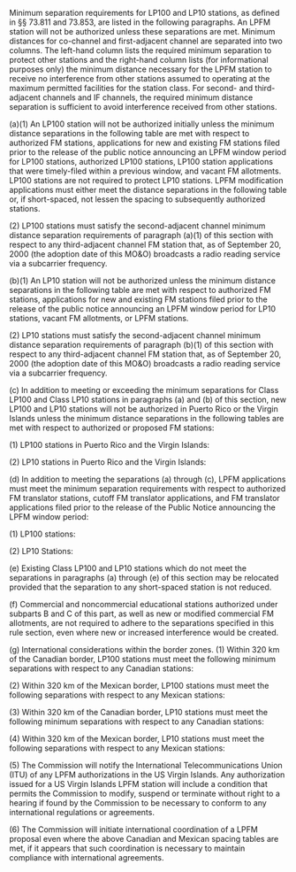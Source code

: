 Minimum separation requirements for LP100 and LP10 stations, as defined in §§ 73.811 and 73.853, are listed in the following paragraphs. An LPFM station will not be authorized unless these separations are met. Minimum distances for co-channel and first-adjacent channel are separated into two columns. The left-hand column lists the required minimum separation to protect other stations and the right-hand column lists (for informational purposes only) the minimum distance necessary for the LPFM station to receive no interference from other stations assumed to operating at the maximum permitted facilities for the station class. For second- and third-adjacent channels and IF channels, the required minimum distance separation is sufficient to avoid interference received from other stations.

(a)(1) An LP100 station will not be authorized initially unless the minimum distance separations in the following table are met with respect to authorized FM stations, applications for new and existing FM stations filed prior to the release of the public notice announcing an LPFM window period for LP100 stations, authorized LP100 stations, LP100 station applications that were timely-filed within a previous window, and vacant FM allotments. LP100 stations are not required to protect LP10 stations. LPFM modification applications must either meet the distance separations in the following table or, if short-spaced, not lessen the spacing to subsequently authorized stations.
                      

(2) LP100 stations must satisfy the second-adjacent channel minimum distance separation requirements of paragraph (a)(1) of this section with respect to any third-adjacent channel FM station that, as of September 20, 2000 (the adoption date of this MO&O) broadcasts a radio reading service via a subcarrier frequency.

(b)(1) An LP10 station will not be authorized unless the minimum distance separations in the following table are met with respect to authorized FM stations, applications for new and existing FM stations filed prior to the release of the public notice announcing an LPFM window period for LP10 stations, vacant FM allotments, or LPFM stations.

(2) LP10 stations must satisfy the second-adjacent channel minimum distance separation requirements of paragraph (b)(1) of this section with respect to any third-adjacent channel FM station that, as of September 20, 2000 (the adoption date of this MO&O) broadcasts a radio reading service via a subcarrier frequency.

(c) In addition to meeting or exceeding the minimum separations for Class LP100 and Class LP10 stations in paragraphs (a) and (b) of this section, new LP100 and LP10 stations will not be authorized in Puerto Rico or the Virgin Islands unless the minimum distance separations in the following tables are met with respect to authorized or proposed FM stations:
                      

(1) LP100 stations in Puerto Rico and the Virgin Islands:

(2) LP10 stations in Puerto Rico and the Virgin Islands:

(d) In addition to meeting the separations (a) through (c), LPFM applications must meet the minimum separation requirements with respect to authorized FM translator stations, cutoff FM translator applications, and FM translator applications filed prior to the release of the Public Notice announcing the LPFM window period:

(1) LP100 stations:

(2) LP10 Stations:
                      

(e) Existing Class LP100 and LP10 stations which do not meet the separations in paragraphs (a) through (e) of this section may be relocated provided that the separation to any short-spaced station is not reduced.

(f) Commercial and noncommercial educational stations authorized under subparts B and C of this part, as well as new or modified commercial FM allotments, are not required to adhere to the separations specified in this rule section, even where new or increased interference would be created.

(g) International considerations within the border zones. (1) Within 320 km of the Canadian border, LP100 stations must meet the following minimum separations with respect to any Canadian stations:

(2) Within 320 km of the Mexican border, LP100 stations must meet the following separations with respect to any Mexican stations:

(3) Within 320 km of the Canadian border, LP10 stations must meet the following minimum separations with respect to any Canadian stations:

(4) Within 320 km of the Mexican border, LP10 stations must meet the following separations with respect to any Mexican stations:

(5) The Commission will notify the International Telecommunications Union (ITU) of any LPFM authorizations in the US Virgin Islands. Any authorization issued for a US Virgin Islands LPFM station will include a condition that permits the Commission to modify, suspend or terminate without right to a hearing if found by the Commission to be necessary to conform to any international regulations or agreements.

(6) The Commission will initiate international coordination of a LPFM proposal even where the above Canadian and Mexican spacing tables are met, if it appears that such coordination is necessary to maintain compliance with international agreements.

